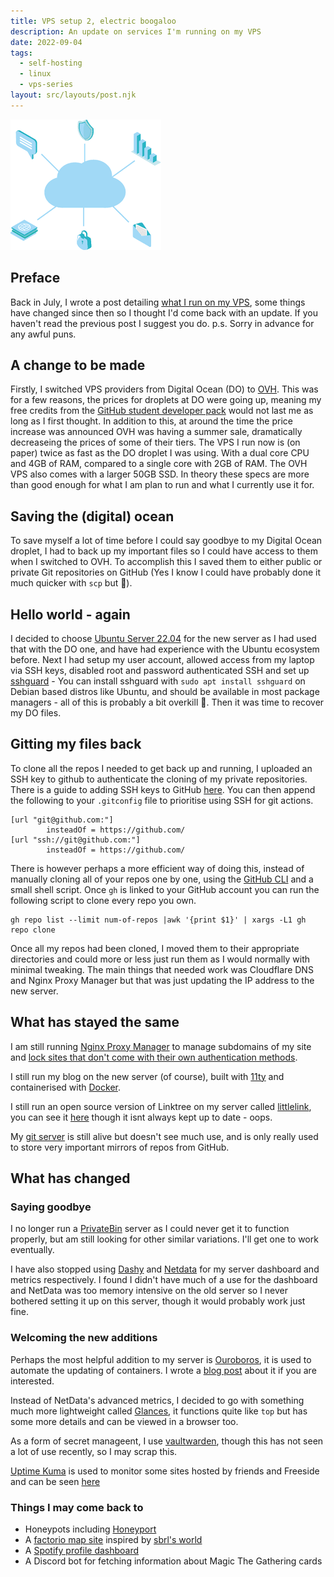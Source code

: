 ```yaml
---
title: VPS setup 2, electric boogaloo
description: An update on services I'm running on my VPS
date: 2022-09-04
tags:
  - self-hosting
  - linux
  - vps-series
layout: src/layouts/post.njk
---
```


![](/img/cloud.png)

## Preface

Back in July, I wrote a post detailing [what I run on my VPS](https://blog.crimsontome.com/posts/my-current-vps-setup), some things have changed since then so I thought I'd come back with an update. If you haven't read the previous post I suggest you do. p.s. Sorry in advance for any awful puns.

## A change to be made

Firstly, I switched VPS providers from Digital Ocean (DO) to [OVH](ovhcloud.com/). This was for a few reasons, the prices for droplets at DO were going up, meaning my free credits from the [GitHub student developer pack](https://education.github.com/pack) would not last me as long as I first thought. In addition to this, at around the time the price increase was announced OVH was having a summer sale, dramatically decreaseing the prices of some of their tiers. The VPS I run now is (on paper) twice as fast as the DO droplet I was using. With a dual core CPU and 4GB of RAM, compared to a single core with 2GB of RAM. The OVH VPS also comes with a larger 50GB SSD. In theory these specs are more than good enough for what I am plan to run and what I currently use it for.

## Saving the (digital) ocean

To save myself a lot of time before I could say goodbye to my Digital Ocean droplet, I had to back up my important files so I could have access to them when I switched to OVH. To accomplish this I saved them to either public or private Git repositories on GitHub (Yes I know I could have probably done it much quicker with `scp` but 🤫).

## Hello world - again

I decided to choose [Ubuntu Server 22.04](https://ubuntu.com/download/server) for the new server as I had used that with the DO one, and have had experience with the Ubuntu ecosystem before. Next I had setup my user account, allowed access from my laptop via SSH keys, disabled root and password authenticated SSH and set up [sshguard](https://sshguard.net/) - You can install sshguard with `sudo apt install sshguard` on Debian based distros like Ubuntu, and should be available in most package managers - all of this is probably a bit overkill 🤔. Then it was time to recover my DO files.

## Gitting my files back

To clone all the repos I needed to get back up and running, I uploaded an SSH key to github to authenticate the cloning of my private repositories. There is a guide to adding SSH keys to GitHub [here](https://docs.github.com/en/authentication/connecting-to-github-with-ssh/adding-a-new-ssh-key-to-your-github-account). You can then append the following to your `.gitconfig` file to prioritise using SSH for git actions.

```shell
[url "git@github.com:"]
        insteadOf = https://github.com/
[url "ssh://git@github.com:"]
        insteadOf = https://github.com/

```

There is however perhaps a more efficient way of doing this, instead of manually cloning all of your repos one by one, using the [GitHub CLI](https://cli.github.com/) and a small shell script. Once `gh` is linked to your GitHub account you can run the following script to clone every repo you own.

```shell
gh repo list --limit num-of-repos |awk '{print $1}' | xargs -L1 gh repo clone
```

Once all my repos had been cloned, I moved them to their appropriate directories and could more or less just run them as I would normally with minimal tweaking. The main things that needed work was Cloudflare DNS and Nginx Proxy Manager but that was just updating the IP address to the new server.

## What has stayed the same

I am still running [Nginx Proxy Manager](https://nginxproxymanager.com/) to manage subdomains of my site and [lock sites that don't come with their own authentication methods](https://blog.crimsontome.com/posts/locking-sites-with-nginx-proxy-manager/).

I still run my blog on the new server (of course), built with [11ty](https://www.11ty.dev/) and containerised with [Docker](https://www.docker.com/).

I still run an open source version of Linktree on my server called [littlelink](https://github.com/techno-tim/littlelink-server), you can see it [here](https://links.crimsontome.com/) though it isnt always kept up to date - oops.

My [git server](https://git.crimsontome.com) is still alive but doesn't see much use, and is only really used to store very important mirrors of repos from GitHub.

## What has changed

### Saying goodbye

I no longer run a [PrivateBin](https://privatebin.info/) server as I could never get it to function properly, but am still looking for other similar variations. I'll get one to work eventually.

I have also stopped using [Dashy](https://dashy.to/) and [Netdata](https://github.com/netdata/netdata) for my server dashboard and metrics respectively. I found I didn't have much of a use for the dashboard and NetData was too memory intensive on the old server so I never bothered setting it up on this server, though it would probably work just fine.

### Welcoming the new additions

Perhaps the most helpful addition to my server is [Ouroboros](https://github.com/pyouroboros/ouroboros), it is used to automate the updating of containers. I wrote a [blog post](https://blog.crimsontome.com/posts/automating-container-updates-with-ouroboros/) about it if you are interested.

Instead of NetData's advanced metrics, I decided to go with something much more lightweight called [Glances](https://github.com/nicolargo/glances), it functions quite like `top` but has some more details and can be viewed in a browser too.

As a form of secret manageent, I use [vaultwarden](https://github.com/dani-garcia/vaultwarden/), though this has not seen a lot of use recently, so I may scrap this.

[Uptime Kuma](https://github.com/louislam/uptime-kuma) is used to monitor some sites hosted by friends and Freeside and can be seen [here](https://uptime.crimsontome.com/status/uptime)

### Things I may come back to

- Honeypots including [Honeyport](https://github.com/securitygeneration/Honeyport)
- A [factorio map site](https://github.com/ProkopRandacek/FactorioFotograf) inspired by [sbrl's world](https://public.mooncarrot.space/Mazeworld64/)
- A [Spotify profile dashboard](https://github.com/Yooooomi/your_spotify)
- A Discord bot for fetching information about Magic The Gathering cards
